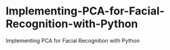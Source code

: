 # Implementing-PCA-for-Facial-Recognition-with-Python
Implementing PCA for Facial Recognition with Python
